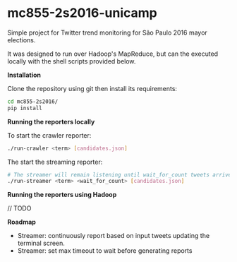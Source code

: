 mc855-2s2016-unicamp
====================

Simple project for Twitter trend monitoring for São Paulo 2016 mayor elections. 

It was designed to run over Hadoop's MapReduce, but can the executed locally with the shell scripts provided below.

**Installation**

Clone the repository using git then install its requirements:
```sh
cd mc855-2s2016/
pip install
```

**Running the reporters locally**

To start the crawler reporter:
```sh
./run-crawler <term> [candidates.json]
```

The start the streaming reporter:
```sh
# The streamer will remain listening until wait_for_count tweets arrives with the supplied term.
./run-streamer <term> <wait_for_count> [candidates.json]
```

**Running the reporters using Hadoop**

// TODO


**Roadmap**

- Streamer: continuously report based on input tweets updating the terminal screen.
- Streamer: set max timeout to wait before generating reports